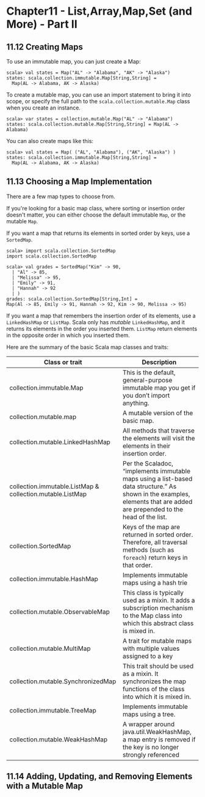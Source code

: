 # Chapter11 - List,Array,Map,Set (and More) - Part II

## 11.12 Creating Maps
To use an immutable map, you can just create a Map:
```
scala> val states = Map("AL" -> "Alabama", "AK" -> "Alaska")
states: scala.collection.immutable.Map[String,String] =
  Map(AL -> Alabama, AK -> Alaska)
```
To create a mutable map, you can use an import statement to bring it into scope, or specify the full path to the `scala.collection.mutable.Map` class when you create an instance.

```
scala> var states = collection.mutable.Map("AL" -> "Alabama")
states: scala.collection.mutable.Map[String,String] = Map(AL -> Alabama)
```
You can also create maps like this:
```
scala> val states = Map( ("AL", "Alabama"), ("AK", "Alaska") )
states: scala.collection.immutable.Map[String,String] =
  Map(AL -> Alabama, AK -> Alaska)
```

## 11.13 Choosing a Map Implementation
There are a few map types to choose from.

If you're looking for a basic map class, where sorting or insertion order doesn't matter, you can either choose the default immutable `Map`, or the mutable `Map`.

If you want a map that returns its elements in sorted order by keys, use a `SortedMap`.
```
scala> import scala.collection.SortedMap
import scala.collection.SortedMap

scala> val grades = SortedMap("Kim" -> 90,
  | "Al" -> 85,
  | "Melissa" -> 95,
  | "Emily" -> 91,
  | "Hannah" -> 92
  | )
grades: scala.collection.SortedMap[String,Int] =
Map(Al -> 85, Emily -> 91, Hannah -> 92, Kim -> 90, Melissa -> 95)
```

If you want a map that remembers the insertion order of its elements, use a `LinkedHashMap` or `ListMap`. Scala only has *mutable* `LinkedHashMap`, and it returns its elements in the order you inserted them. `ListMap` return elements in the opposite order in which you inserted them.

Here are the summary of the basic Scala map classes and traits:

| Class or trait | Description |
| --- | --- |
| collection.immutable.Map | This is the default, general-purpose immutable map you get if you don’t import anything. |
| collection.mutable.map | A mutable version of the basic map. |
| collection.mutable.LinkedHashMap | All methods that traverse the elements will visit the elements in their insertion order. |
| collection.immutable.ListMap & collection.mutable.ListMap | Per the Scaladoc, “implements immutable maps using a list-based data structure.” As shown in the examples, elements that are added are prepended to the head of the list. |
| collection.SortedMap | Keys of the map are returned in sorted order. Therefore, all traversal methods (such as `foreach`) return keys in that order. |
| collection.immutable.HashMap | Implements immutable maps using a hash trie |
| collection.mutable.ObservableMap | This class is typically used as a mixin. It adds a subscription mechanism to the Map class into which this abstract class is mixed in. |
| collection.mutable.MultiMap | A trait for mutable maps with multiple values assigned to a key |
| collection.mutable.SynchronizedMap | This trait should be used as a mixin. It synchronizes the map functions of the class into which it is mixed in. |
| collection.immutable.TreeMap | Implements immutable maps using a tree. |
| collection.mutable.WeakHashMap | A wrapper around java.util.WeakHashMap, a map entry is removed if the key is no longer strongly referenced |

## 11.14 Adding, Updating, and Removing Elements with a Mutable Map 
